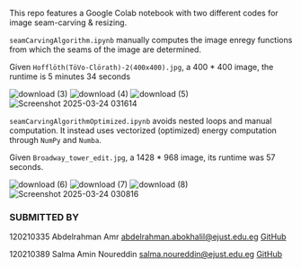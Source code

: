 This repo features a Google Colab notebook with two different codes for image seam-carving & resizing.

`seamCarvingAlgorithm.ipynb` manually computes the image enregy functions from which the seams of the image are determined.

  
  Given `Hofflöth(TöVo-Clörath)-2(400x400).jpg`, a 400 * 400 image, the runtime is 5 minutes 34 seconds

![download (3)](https://github.com/user-attachments/assets/20850840-bfc7-4ea0-85e8-d6438f5bfbc8)
![download (4)](https://github.com/user-attachments/assets/ab0b0c36-84b1-47dc-92a2-4557f37a4d6a)
![download (5)](https://github.com/user-attachments/assets/4545d40a-648b-43ad-b44d-567a81ab5dc5)
![Screenshot 2025-03-24 031614](https://github.com/user-attachments/assets/316274b6-e3db-4d3d-9079-e3e629dfab8a)


`seamCarvingAlgorithmOptimized.ipynb` avoids nested loops and manual computation. It instead uses vectorized (optimized) energy computation through `NumPy` and `Numba`. 

  
  Given `Broadway_tower_edit.jpg`, a 1428 * 968 image, its runtime was 57 seconds.

![download (6)](https://github.com/user-attachments/assets/903b2936-34b6-4307-9635-144144c893c5)
![download (7)](https://github.com/user-attachments/assets/1156cbae-9f35-4e59-8e35-bb7ecf45a0db)
![download (8)](https://github.com/user-attachments/assets/4c2b6e4b-5d60-497b-943e-367c15c4af79)
![Screenshot 2025-03-24 030816](https://github.com/user-attachments/assets/6413bc6e-b5af-4f6e-9589-70d34ce4ce76)


### SUBMITTED BY

120210335 Abdelrahman Amr abdelrahman.abokhalil@ejust.edu.eg [GitHub](github.com/bodaqwef)

120210389 Salma Amin Noureddin salma.noureddin@ejust.edu.eg [GitHub](github.com/unearthlyzal)

